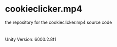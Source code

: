 # cookieclicker.mp4
the repository for the cookieclicker.mp4 source code
#
Unity Version: 6000.2.8f1
